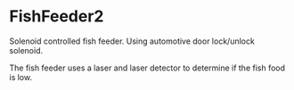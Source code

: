 # FishFeeder2
Solenoid controlled fish feeder.  Using automotive door lock/unlock solenoid.

The fish feeder uses a laser and laser detector to determine if the fish food is low.



